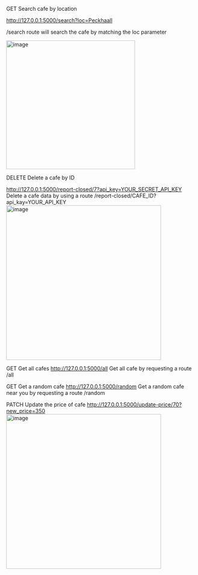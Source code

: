 GET Search cafe by location

http://127.0.0.1:5000/search?loc=Peckhaall

/search route will search the cafe by matching the loc parameter

<img width="342" alt="image" src="https://github.com/Prashanna-Raj-Pandit/REST-API-demo-project/assets/108394628/39a2a38b-b53f-4092-8022-7a93c17dd01c">

DELETE Delete a cafe by ID

http://127.0.0.1:5000/report-closed/7?api_key=YOUR_SECRET_API_KEY
Delete a cafe data by using a route /report-closed/CAFE_ID?api_kay=YOUR_API_KEY
<img width="411" alt="image" src="https://github.com/Prashanna-Raj-Pandit/REST-API-demo-project/assets/108394628/8cc9a298-762d-4fa8-afb7-0e5d75b72f2b">

GET Get all cafes
http://127.0.0.1:5000/all
Get all cafe by requesting a route /all


GET Get a random cafe
http://127.0.0.1:5000/random
Get a random cafe near you by requesting a route /random


PATCH Update the price of cafe
http://127.0.0.1:5000/update-price/70?new_price=350
<img width="411" alt="image" src="https://github.com/Prashanna-Raj-Pandit/REST-API-demo-project/assets/108394628/1787519a-9f21-4f24-809d-48d5849adbed">

